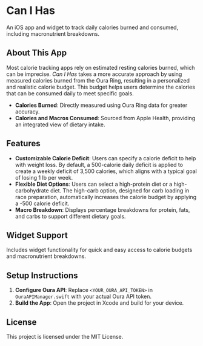 
# Can I Has

An iOS app and widget to track daily calories burned and consumed, including macronutrient breakdowns.

## About This App
Most calorie tracking apps rely on estimated resting calories burned, which can be imprecise. *Can I Has* takes a more accurate approach by using measured calories burned from the Oura Ring, resulting in a personalized and realistic calorie budget. This budget helps users determine the calories that can be consumed daily to meet specific goals.

- **Calories Burned**: Directly measured using Oura Ring data for greater accuracy.
- **Calories and Macros Consumed**: Sourced from Apple Health, providing an integrated view of dietary intake.

## Features
- **Customizable Calorie Deficit**: Users can specify a calorie deficit to help with weight loss. By default, a 500-calorie daily deficit is applied to create a weekly deficit of 3,500 calories, which aligns with a typical goal of losing 1 lb per week.
- **Flexible Diet Options**: Users can select a high-protein diet or a high-carbohydrate diet. The high-carb option, designed for carb loading in race preparation, automatically increases the calorie budget by applying a -500 calorie deficit.
- **Macro Breakdown**: Displays percentage breakdowns for protein, fats, and carbs to support different dietary goals.

## Widget Support
Includes widget functionality for quick and easy access to calorie budgets and macronutrient breakdowns.

## Setup Instructions
1. **Configure Oura API**: Replace `<YOUR_OURA_API_TOKEN>` in `OuraAPIManager.swift` with your actual Oura API token.
2. **Build the App**: Open the project in Xcode and build for your device.

## License
This project is licensed under the MIT License.
